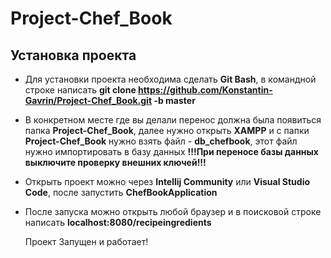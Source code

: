 # Project-Chef_Book

## Установка проекта

- Для установки проекта необходима сделать **Git Bash**, в командной строке написать **git clone https://github.com/Konstantin-Gavrin/Project-Chef_Book.git -b master**
- В конкретном месте где вы делали перенос должна была появиться папка **Project-Chef_Book**, далее нужно открыть **XAMPP** и с папки  **Project-Chef_Book** нужно взять файл - **db_chefbook**, этот файл нужно импортировать в базу данных
**!!!При переносе базы данных выключите проверку внешних ключей!!!**
- Открыть проект можно через **Intellij Community** или **Visual Studio Code**, после запустить **ChefBookApplication**
- После запуска можно открыть любой браузер и в поисковой строке написать **localhost:8080/recipeingredients**

  Проект Запущен и работает!
